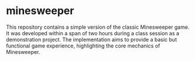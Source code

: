 # minesweeper
This repository contains a simple version of the classic Minesweeper game. It was developed within a span of two hours during a class session as a demonstration project. The implementation aims to provide a basic but functional game experience, highlighting the core mechanics of Minesweeper.
